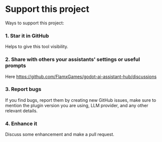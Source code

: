 # Support this project
Ways to support this project:
### 1. Star it in GitHub
  Helps to give this tool visibility.
### 2. Share with others your assistants' settings or useful prompts
  Here https://github.com/FlamxGames/godot-ai-assistant-hub/discussions
### 3. Report bugs
  If you find bugs, report them by creating new GitHub issues, make sure to mention the plugin version you are using, LLM provider, and any other relevant details.
### 4. Enhance it
  Discuss some enhancement and make a pull request.
